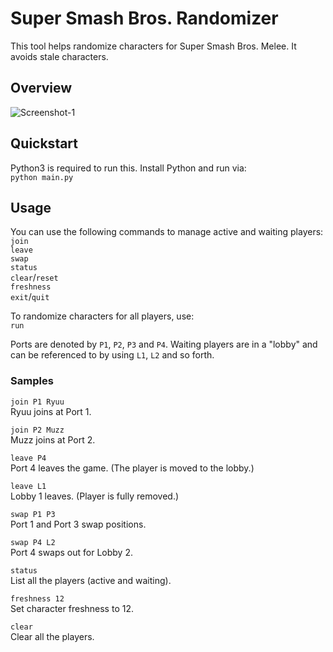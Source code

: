 # Super Smash Bros. Randomizer
This tool helps randomize characters for Super Smash Bros. Melee. It avoids stale characters.

## Overview
![Screenshot-1](https://user-images.githubusercontent.com/22426134/74130907-2e189100-4c09-11ea-94bb-ebf54bb9e6f7.png)

## Quickstart
Python3 is required to run this. Install Python and run via:  
`python main.py`

## Usage
You can use the following commands to manage active and waiting players:  
`join`  
`leave`  
`swap`  
`status`  
`clear`/`reset`  
`freshness`  
`exit`/`quit`  

To randomize characters for all players, use:  
`run`  

Ports are denoted by `P1`, `P2`, `P3` and `P4`. Waiting players are in a "lobby" and can be referenced to by using `L1`, `L2` and so forth.

### Samples
`join P1 Ryuu`  
Ryuu joins at Port 1.

`join P2 Muzz`  
Muzz joins at Port 2.

`leave P4`  
Port 4 leaves the game. (The player is moved to the lobby.)

`leave L1`  
Lobby 1 leaves. (Player is fully removed.)

`swap P1 P3`  
Port 1 and Port 3 swap positions.

`swap P4 L2`  
Port 4 swaps out for Lobby 2.

`status`  
List all the players (active and waiting).

`freshness 12`  
Set character freshness to 12.

`clear`  
Clear all the players.
